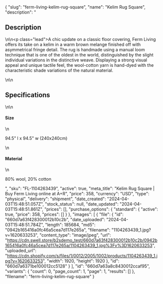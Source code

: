 {
  "slug": "ferm-living-kelim-rug-square",
  "name": "Kelim Rug Square",
  "description": "<h2>Description</h2>\n<!-- split -->\n<p class=\"lead\">A chic update on a classic floor covering, Ferm Living offers its take on a kelim in a warm brown melange finished off with asymmetrical fringe detail. The rug is handmade using a manual loom technique that is one of the oldest in the world, distinguished by the slight individual variations in the distinctive weave. Displaying a strong visual appeal and unique tactile feel, the wool-cotton yarn is hand-dyed with the characteristic shade variations of the natural material.  </p>\n<!-- split -->\n<h2>Specifications</h2>\n<!-- split -->\n<h4>Size</h4>\n<p>94.5\" l x 94.5\" w (240x240cm)</p>\n<h4>Material</h4>\n<p>80% wool, 20% cotton</p>",
  "sku": "FL-1104263439",
  "active": true,
  "meta_title": "Kelim Rug Square | Buy Ferm Living online at A+R",
  "price": 358,
  "currency": "USD",
  "type": "physical",
  "delivery": "shipment",
  "date_created": "2024-04-03T15:48:51.057Z",
  "stock_status": null,
  "date_updated": "2024-04-03T15:48:51.861Z",
  "prices": [],
  "purchase_options": {
    "standard": {
      "active": true,
      "price": 358,
      "prices": []
    }
  },
  "images": [
    {
      "file": {
        "id": "660d7a63f428300012b10c2b",
        "date_uploaded": "2024-04-03T15:48:51.784Z",
        "length": 185684,
        "md5": "0942b165416a0fc46a5cea7d117e265a",
        "filename": "1104263439_1.jpg?v=1620633253",
        "content_type": "image/jpeg",
        "url": "https://cdn.swell.store/b2sdemo_test/660d7a63f428300012b10c2b/0942b165416a0fc46a5cea7d117e265a/1104263439_1.jpg%3Fv%3D1620633253",
        "uploaded_url": "https://cdn.shopify.com/s/files/1/0012/2005/1002/products/1104263439_1.jpg?v=1620633253",
        "width": 1920,
        "height": 1920
      },
      "id": "660d7a6371be100012cc5128"
    }
  ],
  "id": "660d7a63a8c8430012ccaf95",
  "variants": {
    "count": 0,
    "page_count": 1,
    "page": 1,
    "results": []
  },
  "filename": "ferm-living-kelim-rug-square"
}